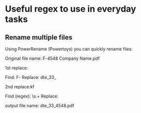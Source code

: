 # Useful regex to use in everyday tasks

## Rename multiple files

Using PowerRename (Powertoys) you can quickly rename files:

Original file name: F-4548 Company Name.pdf

1st replace:

Find: F-
Replace: dte_33_

2nd replace:kf

Find (regex): \s.+
Replace:

output file name: dte_33_4548.pdf